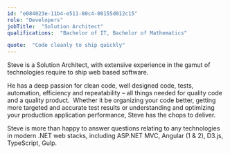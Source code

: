 ```yaml
---
id: "e084023e-11b4-e511-80c4-00155d012c15"
role: "Developers"
jobTitle:  "Solution Architect"
qualifications:  "Bachelor of IT, Bachelor of Mathematics"

quote:  "Code cleanly to ship quickly"
---
```


Steve is a Solution Architect, with extensive experience in the gamut of technologies require to ship web based software.

   He has a deep passion for clean code, well designed code, tests, automation, efficiency and repeatability – all things needed for quality code and a quality product.  Whether it be organizing your code better, getting more targeted and accurate test results or understanding and optimizing your production application performance, Steve has the chops to deliver.  

   Steve is more than happy to answer questions relating to any technologies in modern .NET web stacks, including ASP.NET MVC, Angular (1 & 2), D3.js, TypeScript, Gulp.